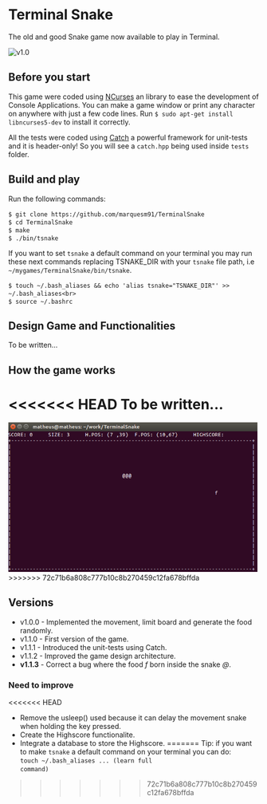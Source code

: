# Terminal Snake

The old and good Snake game now available to play in Terminal.

![v1.0](http://i.imgur.com/pokjYD5.png)

## Before you start

This game were coded using <a href="https://github.com/gittup/ncurses">NCurses</a> an library to ease the development of Console Applications. You can make a game window or print any character on anywhere with just a few code lines. Run `$ sudo apt-get install libncurses5-dev` to install it correctly.

All the tests were coded using <a href="https://github.com/philsquared/Catch">Catch</a> a powerful framework for unit-tests and it is header-only! So you will see a `catch.hpp` being used inside `tests` folder.

## Build and play

Run the following commands:

```
$ git clone https://github.com/marquesm91/TerminalSnake
$ cd TerminalSnake
$ make
$ ./bin/tsnake
```

If you want to set `tsnake` a default command on your terminal you may run these next commands replacing TSNAKE_DIR with your `tsnake` file path, i.e `~/mygames/TerminalSnake/bin/tsnake`.

```
$ touch ~/.bash_aliases && echo 'alias tsnake="TSNAKE_DIR"' >> ~/.bash_aliases<br>
$ source ~/.bashrc
```

## Design Game and Functionalities

To be written...

## How the game works

<<<<<<< HEAD
To be written...
=======
<img src="https://github.com/marquesm91/TerminalSnake/blob/master/layout_v1.0.0.png" width="500">
>>>>>>> 72c71b6a808c777b10c8b270459c12fa678bffda

## Versions

* v1.0.0 - Implemented the movement, limit board and generate the food randomly. 
* v1.1.0 - First version of the game.
* v1.1.1 - Introduced the unit-tests using Catch.
* v1.1.2 - Improved the game design architecture.
* <strong>v1.1.3</strong> - Correct a bug where the food <em>f</em> born inside the snake <em>@</em>.

### Need to improve

<<<<<<< HEAD
* Remove the usleep() used because it can delay the movement snake when holding the key pressed.
* Create the Highscore functionalite.
* Integrate a database to store the Highscore.
=======
Tip: if you want to make <code>tsnake</code> a default command on your terminal you can do:<br>
<code>touch ~/.bash_aliases ... (learn full command)</code>
>>>>>>> 72c71b6a808c777b10c8b270459c12fa678bffda

